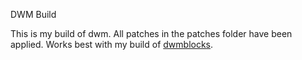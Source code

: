 DWM Build

  This is my build of dwm. All patches in the patches folder have been applied. Works best with my build of [dwmblocks](https://github.com/SoWhatsUp/dwmblocks).
